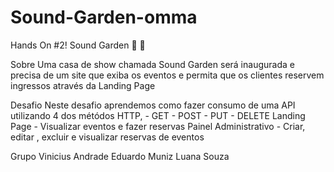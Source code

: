 # Sound-Garden-omma

Hands On #2!
Sound Garden 🎵 🎸

Sobre
Uma casa de show chamada Sound Garden será inaugurada e precisa de um site que exiba os eventos e permita que os clientes reservem ingressos através da Landing Page

Desafio
Neste desafio aprendemos como fazer consumo de uma API utilizando 4 dos métódos HTTP, - GET - POST - PUT - DELETE
Landing Page - Visualizar eventos e fazer reservas
Painel Administrativo - Criar, editar , excluir e visualizar reservas de eventos

Grupo
Vinicius Andrade 
Eduardo Muniz 
Luana Souza 